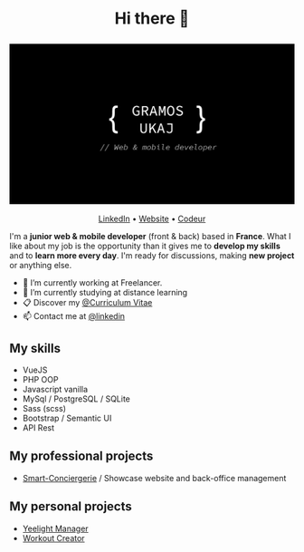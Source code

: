 # <p align="center">Hi there 👋</p>

![Cover](https://github.com/gramosukaj/gramosukaj/blob/master/img/cover.jpg)

<p align="center"><a href="https://linkedin.com/in/gramosukaj">LinkedIn</a> • <a href="https://www.gramosukaj.fr/">Website</a> • <a href="https://www.codeur.com/-gramos-uk">Codeur</a></p>

I'm a **junior web & mobile developer** (front & back) based in **France**. What I like about my job is the opportunity than it gives me to **develop my skills** and to **learn more every day**. I'm ready for discussions, making **new project** or anything else.

- 💼 I’m currently working at Freelancer.
- 🌱 I’m currently studying at distance learning
- 📋 Discover my <a href="https://gramosukaj.fr/docs/mon_cv.pdf">@Curriculum Vitae</a>
- 📫 Contact me at <a href="https://linkedin.com/in/gramosukaj">@linkedin</a>

## My skills
- VueJS
- PHP OOP
- Javascript vanilla
- MySql / PostgreSQL / SQLite
- Sass (scss)
- Bootstrap / Semantic UI
- API Rest

## My professional projects
- <a href="https://smart-conciergerie.fr/">Smart-Conciergerie</a> / Showcase website and back-office management

## My personal projects
- <a href="https://github.com/gramosukaj/yeelight_manager">Yeelight Manager</a>
- <a href="https://github.com/gramosukaj/workout_creator">Workout Creator</a>
